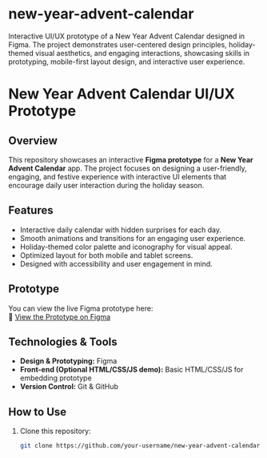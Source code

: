 # new-year-advent-calendar
Interactive UI/UX prototype of a New Year Advent Calendar designed in Figma. The project demonstrates user-centered design principles, holiday-themed visual aesthetics, and engaging interactions, showcasing skills in prototyping, mobile-first layout design, and interactive user experience.
# New Year Advent Calendar UI/UX Prototype

## Overview
This repository showcases an interactive **Figma prototype** for a **New Year Advent Calendar** app. The project focuses on designing a user-friendly, engaging, and festive experience with interactive UI elements that encourage daily user interaction during the holiday season.

## Features
- Interactive daily calendar with hidden surprises for each day.
- Smooth animations and transitions for an engaging user experience.
- Holiday-themed color palette and iconography for visual appeal.
- Optimized layout for both mobile and tablet screens.
- Designed with accessibility and user engagement in mind.

## Prototype
You can view the live Figma prototype here:  
🔗 [View the Prototype on Figma](https://www.figma.com/proto/CCBiQwbTjWYrkxUxYg9Ael/New-Year--Advent-Calender.?node-id=1-1918&t=Cjjh2GtDpbiXsFCI-1&starting-point-node-id=1%3A281)


## Technologies & Tools
- **Design & Prototyping:** Figma  
- **Front-end (Optional HTML/CSS/JS demo):** Basic HTML/CSS/JS for embedding prototype  
- **Version Control:** Git & GitHub

## How to Use
1. Clone this repository:
   ```bash
   git clone https://github.com/your-username/new-year-advent-calendar-uiux.git
